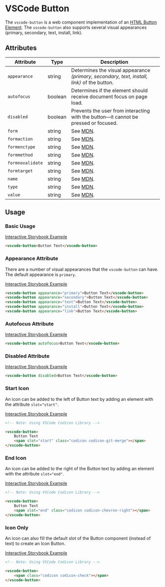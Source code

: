 # VSCode Button

The `vscode-button` is a web component implementation of an [HTML Button Element](https://developer.mozilla.org/en-US/docs/Web/HTML/Element/button). The `vscode-button` also supports several visual appearances (primary, secondary, text, install, link).

## Attributes

| Attribute        | Type    | Description                                                                                 |
| ---------------- | ------- | ------------------------------------------------------------------------------------------- |
| `appearance`     | string  | Determines the visual appearance _(primary, secondary, text, install, link)_ of the button. |
| `autofocus`      | boolean | Determines if the element should receive document focus on page load.                       |
| `disabled`       | boolean | Prevents the user from interacting with the button––it cannot be pressed or focused.        |
| `form`           | string  | See [MDN](https://developer.mozilla.org/en-US/docs/Web/HTML/Element/button#attributes).     |
| `formaction`     | string  | See [MDN](https://developer.mozilla.org/en-US/docs/Web/HTML/Element/button#attributes).     |
| `formenctype`    | string  | See [MDN](https://developer.mozilla.org/en-US/docs/Web/HTML/Element/button#attributes).     |
| `formmethod`     | string  | See [MDN](https://developer.mozilla.org/en-US/docs/Web/HTML/Element/button#attributes).     |
| `formnovalidate` | string  | See [MDN](https://developer.mozilla.org/en-US/docs/Web/HTML/Element/button#attributes).     |
| `formtarget`     | string  | See [MDN](https://developer.mozilla.org/en-US/docs/Web/HTML/Element/button#attributes).     |
| `name`           | string  | See [MDN](https://developer.mozilla.org/en-US/docs/Web/HTML/Element/button#attributes).     |
| `type`           | string  | See [MDN](https://developer.mozilla.org/en-US/docs/Web/HTML/Element/button#attributes).     |
| `value`          | string  | See [MDN](https://developer.mozilla.org/en-US/docs/Web/HTML/Element/button#attributes).     |

## Usage

### Basic Usage

[Interactive Storybook Example](https://mttallac.azurewebsites.net/?path=/story/library-button--default)

```html
<vscode-button>Button Text</vscode-button>
```

### Appearance Attribute

There are a number of visual appearances that the `vscode-button` can have. The default appearance is `primary`.

[Interactive Storybook Example](https://mttallac.azurewebsites.net/?path=/story/library-button--default)

```html
<vscode-button appearance="primary">Button Text</vscode-button>
<vscode-button appearance="secondary">Button Text</vscode-button>
<vscode-button appearance="text">Button Text</vscode-button>
<vscode-button appearance="install">Button Text</vscode-button>
<vscode-button appearance="link">Button Text</vscode-button>
```

### Autofocus Attribute

[Interactive Storybook Example](https://mttallac.azurewebsites.net/?path=/story/library-button--with-autofocus)

```html
<vscode-button autofocus>Button Text</vscode-button>
```

### Disabled Attribute

[Interactive Storybook Example](https://mttallac.azurewebsites.net/?path=/story/library-button--with-disabled)

```html
<vscode-button disabled>Button Text</vscode-button>
```

### Start Icon

An icon can be added to the left of Button text by adding an element with the attribute `slot="start"`.

[Interactive Storybook Example](https://mttallac.azurewebsites.net/?path=/story/library-button--with-start-icon)

```html
<!-- Note: Using VSCode Codicon Library -->

<vscode-button>
	Button Text
	<span slot="start" class="codicon codicon-git-merge"></span>
</vscode-button>
```

### End Icon

An icon can be added to the right of the Button text by adding an element with the attribute `slot="end"`.

[Interactive Storybook Example](https://mttallac.azurewebsites.net/?path=/story/library-button--with-end-icon)

```html
<!-- Note: Using VSCode Codicon Library -->

<vscode-button>
	Button Text
	<span slot="end" class="codicon codicon-chevron-right"></span>
</vscode-button>
```

### Icon Only

An icon can also fill the default slot of the Button component (instead of text) to create an Icon Button.

[Interactive Storybook Example](https://mttallac.azurewebsites.net/?path=/story/library-button--with-icon-only)

```html
<!-- Note: Using VSCode Codicon Library -->

<vscode-button>
	<span class="codicon codicon-check"></span>
</vscode-button>
```
